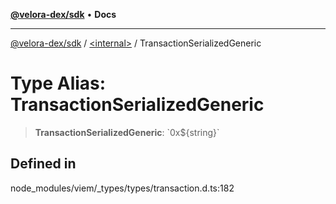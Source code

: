 [**@velora-dex/sdk**](../../README.md) • **Docs**

***

[@velora-dex/sdk](../../globals.md) / [\<internal\>](../README.md) / TransactionSerializedGeneric

# Type Alias: TransactionSerializedGeneric

> **TransactionSerializedGeneric**: \`0x$\{string\}\`

## Defined in

node\_modules/viem/\_types/types/transaction.d.ts:182
